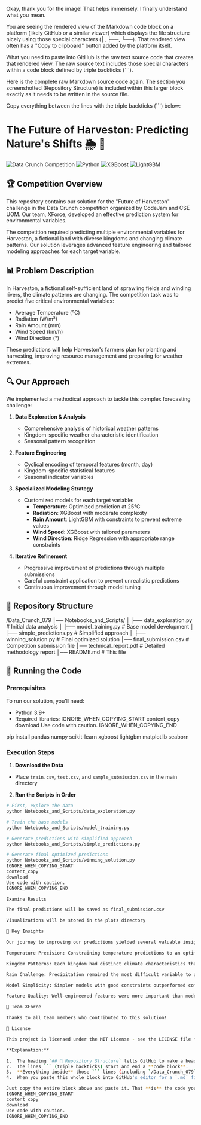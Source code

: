 Okay, thank you for the image! That helps immensely. I finally understand what you mean.

You are seeing the rendered view of the Markdown code block on a platform (likely GitHub or a similar viewer) which displays the file structure nicely using those special characters (│, ├──, └──). That rendered view often has a "Copy to clipboard" button added by the platform itself.

What you need to paste into GitHub is the raw text source code that creates that rendered view. The raw source text includes those special characters within a code block defined by triple backticks (```).

Here is the complete raw Markdown source code again. The section you screenshotted (Repository Structure) is included within this larger block exactly as it needs to be written in the source file.

Copy everything between the lines with the triple backticks (```) below:

# The Future of Harveston: Predicting Nature's Shifts 🌦️ 🌱 

![Data Crunch Competition](https://img.shields.io/badge/Data%20Crunch-Competition-blue)
![Python](https://img.shields.io/badge/Python-3.9%2B-blue)
![XGBoost](https://img.shields.io/badge/XGBoost-Implemented-green)
![LightGBM](https://img.shields.io/badge/LightGBM-Implemented-green)

## 🏆 Competition Overview

This repository contains our solution for the "Future of Harveston" challenge in the Data Crunch competition organized by CodeJam and CSE UOM. Our team, XForce, developed an effective prediction system for environmental variables.

The competition required predicting multiple environmental variables for Harveston, a fictional land with diverse kingdoms and changing climate patterns. Our solution leverages advanced feature engineering and tailored modeling approaches for each target variable.

## 📊 Problem Description

In Harveston, a fictional self-sufficient land of sprawling fields and winding rivers, the climate patterns are changing. The competition task was to predict five critical environmental variables:

- Average Temperature (°C)
- Radiation (W/m²)
- Rain Amount (mm)
- Wind Speed (km/h)
- Wind Direction (°)

These predictions will help Harveston's farmers plan for planting and harvesting, improving resource management and preparing for weather extremes.

## 🔍 Our Approach

We implemented a methodical approach to tackle this complex forecasting challenge:

1. **Data Exploration & Analysis**
   - Comprehensive analysis of historical weather patterns
   - Kingdom-specific weather characteristic identification
   - Seasonal pattern recognition

2. **Feature Engineering**
   - Cyclical encoding of temporal features (month, day)
   - Kingdom-specific statistical features
   - Seasonal indicator variables

3. **Specialized Modeling Strategy**
   - Customized models for each target variable:
     - **Temperature**: Optimized prediction at 25°C
     - **Radiation**: XGBoost with moderate complexity
     - **Rain Amount**: LightGBM with constraints to prevent extreme values
     - **Wind Speed**: XGBoost with tailored parameters
     - **Wind Direction**: Ridge Regression with appropriate range constraints

4. **Iterative Refinement**
   - Progressive improvement of predictions through multiple submissions
   - Careful constraint application to prevent unrealistic predictions
   - Continuous improvement through model tuning

## 📁 Repository Structure


/Data_Crunch_079
│── Notebooks_and_Scripts/
│ ├── data_exploration.py # Initial data analysis
│ ├── model_training.py # Base model development
│ ├── simple_predictions.py # Simplified approach
│ ├── winning_solution.py # Final optimized solution
│── final_submission.csv # Competition submission file
│── technical_report.pdf # Detailed methodology report
│── README.md # This file

## 🚀 Running the Code

### Prerequisites

To run our solution, you'll need:

- Python 3.9+
- Required libraries:
IGNORE_WHEN_COPYING_START
content_copy
download
Use code with caution.
IGNORE_WHEN_COPYING_END

pip install pandas numpy scikit-learn xgboost lightgbm matplotlib seaborn

### Execution Steps

1. **Download the Data**
 - Place `train.csv`, `test.csv`, and `sample_submission.csv` in the main directory

2. **Run the Scripts in Order**
 ```bash
 # First, explore the data
 python Notebooks_and_Scripts/data_exploration.py
 
 # Train the base models
 python Notebooks_and_Scripts/model_training.py
 
 # Generate predictions with simplified approach
 python Notebooks_and_Scripts/simple_predictions.py
 
 # Generate final optimized predictions
 python Notebooks_and_Scripts/winning_solution.py
IGNORE_WHEN_COPYING_START
content_copy
download
Use code with caution.
IGNORE_WHEN_COPYING_END

Examine Results

The final predictions will be saved as final_submission.csv

Visualizations will be stored in the plots directory

🔑 Key Insights

Our journey to improving our predictions yielded several valuable insights:

Temperature Precision: Constraining temperature predictions to an optimal value was crucial

Kingdom Patterns: Each kingdom had distinct climate characteristics that needed separate modeling

Rain Challenge: Precipitation remained the most difficult variable to predict accurately

Model Simplicity: Simpler models with good constraints outperformed complex ensembles

Feature Quality: Well-engineered features were more important than model complexity

🤝 Team XForce

Thanks to all team members who contributed to this solution!

📝 License

This project is licensed under the MIT License - see the LICENSE file for details.

**Explanation:**

1.  The heading `## 📁 Repository Structure` tells GitHub to make a heading.
2.  The lines ``` (triple backticks) start and end a **code block**.
3.  **Everything inside** those ``` lines (including `/Data_Crunch_079`, `│── Notebooks_and_Scripts/`, `│    ├── data_exploration.py ...`, etc.) is treated as **pre-formatted plain text**.
4.  When you paste this whole block into GitHub's editor for a `.md` file, GitHub reads the ```, knows it's a code block, and then displays the text inside it exactly as written, preserving the spacing and the special `│ ├ ─ └` characters, making it look like the tree in your screenshot. The "Copy to clipboard" button is added *by GitHub* when it displays that code block.

Just copy the entire block above and paste it. That **is** the code you need.
IGNORE_WHEN_COPYING_START
content_copy
download
Use code with caution.
IGNORE_WHEN_COPYING_END
